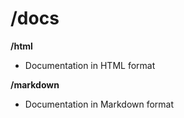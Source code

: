 # /docs

__/html__
- Documentation in HTML format

__/markdown__
- Documentation in Markdown format
